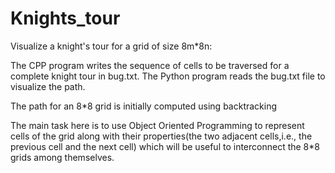 # Knights_tour
Visualize a knight's tour for a grid of size 8m*8n:

The CPP program writes the sequence of cells to be traversed for a complete knight tour in bug.txt.
The Python program reads the bug.txt file to visualize the path.

The path for an 8*8 grid is initially computed using backtracking

The main task here is to use Object Oriented Programming to represent cells of the grid along with their properties(the two adjacent cells,i.e., the previous cell and the next cell) which will be useful to interconnect the 8*8 grids among themselves.
